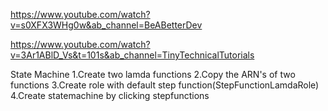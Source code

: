 https://www.youtube.com/watch?v=s0XFX3WHg0w&ab_channel=BeABetterDev

https://www.youtube.com/watch?v=3Ar1ABlD_Vs&t=101s&ab_channel=TinyTechnicalTutorials

State Machine
1.Create  two lamda functions 
2.Copy the ARN's of two functions
3.Create role with default  step function(StepFunctionLamdaRole)
4.Create statemachine by clicking stepfunctions
